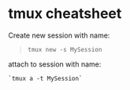 # tmux cheatsheet
Create new session with name:

> `tmux new -s MySession`
    
attach to session with name:

    `tmux a -t MySession`
